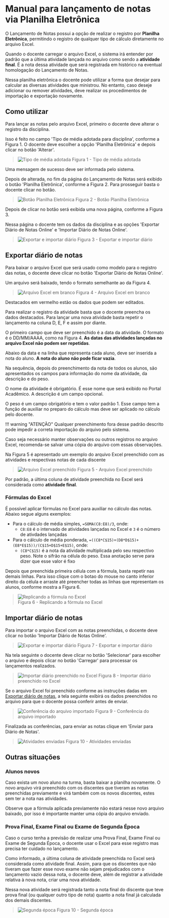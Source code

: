 # Manual para lançamento de notas via Planilha Eletrônica

O Lançamento de Notas possui a opção de realizar o registro por **Planilha Eletrônica**, permitindo o registro de qualquer tipo de cálculo diretamente no arquivo Excel.

Quando o docente carregar o arquivo Excel, o sistema irá entender por padrão que a última atividade lançada no arquivo como sendo a **atividade final**.
É a nota dessa atividade que será registrada em histórico na eventual homologação do Lançamento de Notas.

Nessa planilha eletrônica o docente pode utilizar a forma que desejar para calcular as diversas atividades que ministrou.
No entanto, caso deseje adicionar ou remover atividades, deve realizar os procedimentos de importação e exportação novamente.

## Como utilizar

Para lançar as notas pelo arquivo Excel, primeiro o docente deve alterar o registro da disciplina.

Isso é feito no campo 'Tipo de média adotada para disciplina', conforme a Figura 1. O docente deve escolher a opção 'Planilha Eletrônica' e depois clicar no botão 'Alterar'. 

> ![Tipo de média adotada](../images/notasexcel-01.png "Tipo de média adotada")
> Figura 1 - Tipo de média adotada

Uma mensagem de sucesso deve ser informada pelo sistema.

Depois de alterada, no fim da página do Lançamento de Notas será exibido o botão 'Planilha Eletrônica', conforme a Figura 2.
Para prosseguir basta o docente clicar no botão.

> ![Botão Planilha Eletrônica](../images/notasexcel-02.png "Botão Planilha Eletrônica")
> Figura 2 - Botão Planilha Eletrônica

Depois de clicar no botão será exibida uma nova página, conforme a Figura 3.

Nessa página o docente tem os dados da disciplina e as opções 'Exportar Diário de Notas Online' e 'Importar Diário de Notas Online'.

> ![Exportar e importar diário](../images/notasexcel-03.png "Exportar e importar diário")
> Figura 3 - Exportar e importar diário

## Exportar diário de notas

Para baixar o arquivo Excel que será usado como modelo para o registro das notas, o docente deve clicar no botão 'Exportar Diário de Notas Online'.

Um arquivo será baixado, tendo o formato semelhante ao da Figura 4.

> ![Arquivo Excel em branco](../images/notasexcel-04.png "Arquivo Excel em branco")
> Figura 4 - Arquivo Excel em branco

Destacados em vermelho estão os dados que podem ser editados.

Para realizar o registro da atividade basta que o docente preencha os dados destacados.
Para lançar uma nova atividade basta repetir o lançamento na coluna D, E, F e assim por diante.

O primeiro campo que deve ser preenchido é a data da atividade. O formato é o DD/MM/AAAA, como na Figura 4. **As datas das atividades lançadas no arquivo Excel não podem ser repetidas**.

Abaixo da data e na linha que representa cada aluno, deve ser inserida a nota do aluno. **A nota do aluno não pode ficar vazia**.

Na sequência, depois do preenchimento da nota de todos os alunos, são apresentados os campos para informação do nome da atividade, da descrição e do peso.

O nome da atividade é obrigatório. É esse nome que será exibido no Portal Acadêmico. A descrição é um campo opcional.

O peso é um campo obrigatório e tem o valor padrão 1. Esse campo tem a função de auxiliar no preparo do cálculo mas deve ser aplicado no cálculo pelo docente.

!!! warning "ATENÇÃO"
    Qualquer preenchimento fora desse padrão descrito pode impedir a correta importação do arquivo pelo sistema.

Caso seja necessário manter observações ou outros registros no arquivo Excel, recomenda-se salvar uma cópia do arquivo com essas observações.

Na Figura 5 é apresentado um exemplo do arquivo Excel preenchido com as atividades e respectivas notas de cada discente

> ![Arquivo Excel preenchido](../images/notasexcel-05.png "Arquivo Excel preenchido")
> Figura 5 - Arquivo Excel preenchido

Por padrão, a última coluna de atividade preenchida no Excel será considerada como **atividade final**.

### Fórmulas do Excel

É possível aplicar fórmulas no Excel para auxiliar no cálculo das notas. Abaixo segue alguns exemplos:

* Para o cálculo de média simples, `=SOMA(C8:E8)/3`, onde:
    * `C8:E8` é o intervado de atividades lançadas no Excel e `3` é o número de ativdades lançadas
* Para o cálculo de média ponderada, `=((C8*C$15)+(D8*D$15)+(E8*E$15))/(C$15+D$15+E$15)`, onde:
    * `(C8*C$15)` é a nota da atividade multiplicada pelo seu respectivo peso. Note o sifrão na célula do peso. Essa anotação serve para dizer que esse valor é fixo

Depois que preenchida primeira célula com a fórmula, basta repetir nas demais linhas.
Para isso clique com o botao do mouse no canto inferior direito da célula e arraste até preencher todas as linhas que representam os alunos, conforme mostra a Figura 6.

> ![Replicando a fórmula no Excel](../images/notasexcel-06.gif "Replicando a fórmula no Excel")                                           
> Figura 6 - Replicando a fórmula no Excel

## Importar diário de notas

Para importar o arquivo Excel com as notas preenchidas, o docente deve clicar no botão 'Importar Diário de Notas Online'.

> ![Exportar e importar diário](../images/notasexcel-03.png "Exportar e importar diário")
> Figura 7 - Exportar e importar diário

Na tela seguinte o docente deve clicar no botão 'Selecionar' para escolher o arquivo e depois clicar no botão 'Carregar' para processar os lançamentos realizados.

> ![Importar diário preenchido no Excel](../images/notasexcel-07b.png "Importar diário preenchido no Excel")
> Figura 8 - Importar diário preenchido no Excel

Se o arquivo Excel foi preenchido conforme as instruções dadas em [Exportar diário de notas](#exportar-diario-de-notas), a tela seguinte exibirá os dados preenchidos no arquivo para que o docente possa conferir antes de enviar.

> ![Conferência do arquivo importado](../images/notasexcel-08.png "Conferência do arquivo importado")
> Figura 9 - Conferência do arquivo importado

Finalizada as conferências, para enviar as notas clique em 'Enviar para Diário de Notas'.

> ![Atividades enviadas](../images/notasexcel-09.png "Atividades enviadas")
> Figura 10 - Atividades enviadas

## Outras situações

### Alunos novos

Caso exista um novo aluno na turma, basta baixar a planilha novamente.
O novo arquivo virá preenchido com os discentes que tiveram as notas preenchidas previamente e virá também com os novos discentes, estes sem ter a nota nas atividades.

Observe que a fórmula aplicada previamente não estará nesse novo arquivo baixado, por isso é importante manter uma cópia do arquivo enviado.

### Prova Final, Exame Final ou Exame de Segunda Época

Caso o curso tenha a previsão de realizar uma Prova Final, Exame Final ou Exame de Segunda Época, o docente usar o Excel para esse registro mas precisa ter cuidado no lançamento.

Como informado, a última coluna de atividade preenchida no Excel será considerada como atividade final. Assim, para que os discentes que não tiveram que fazer esse novo exame não sejam prejudicados com o lançamento vazio dessa nota, o docente deve, além de registrar a atividade relativa à nova nota, criar uma nova atividade.

Nessa nova atividade será registrada tanto a nota final do discente que teve prova final (ou qualquer outro tipo de nota) quanto a nota final já calculada dos demais discentes.

> ![Segunda época](../images/notasexcel-10.png "Segunda época")
> Figura 10 - Segunda época